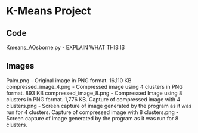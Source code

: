 # K-Means Project

## Code

Kmeans_AOsborne.py - EXPLAIN WHAT THIS IS

## Images

Palm.png - Original image in PNG format. 16,110 KB
compressed_image_4.png - Compressed image using 4 clusters in PNG format. 893 KB
compressed_image_8.png - Compressed Image using 8 clusters in PNG format. 1,776 KB.
Capture of compressed image with 4 clusters.png - Screen capture of image generated by the program as it was run for 4 clusters.
Capture of compressed image with 8 clusters.png - Screen capture of image generated by the program as it was run for 8 clusters.
